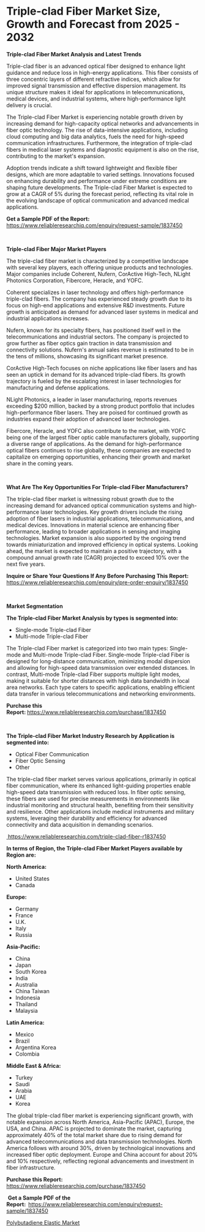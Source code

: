 <p><h1>Triple-clad Fiber Market Size, Growth and Forecast from 2025 - 2032</h1></p><p><strong>Triple-clad Fiber Market Analysis and Latest Trends</strong></p>
<p><p>Triple-clad fiber is an advanced optical fiber designed to enhance light guidance and reduce loss in high-energy applications. This fiber consists of three concentric layers of different refractive indices, which allow for improved signal transmission and effective dispersion management. Its unique structure makes it ideal for applications in telecommunications, medical devices, and industrial systems, where high-performance light delivery is crucial.</p><p>The Triple-clad Fiber Market is experiencing notable growth driven by increasing demand for high-capacity optical networks and advancements in fiber optic technology. The rise of data-intensive applications, including cloud computing and big data analytics, fuels the need for high-speed communication infrastructures. Furthermore, the integration of triple-clad fibers in medical laser systems and diagnostic equipment is also on the rise, contributing to the market's expansion. </p><p>Adoption trends indicate a shift toward lightweight and flexible fiber designs, which are more adaptable to varied settings. Innovations focused on enhancing durability and performance under extreme conditions are shaping future developments. The Triple-clad Fiber Market is expected to grow at a CAGR of 5% during the forecast period, reflecting its vital role in the evolving landscape of optical communication and advanced medical applications.</p></p>
<p><strong>Get a Sample PDF of the Report:&nbsp;</strong> <a href="https://www.reliableresearchiq.com/enquiry/request-sample/1837450?utm_campaign=2886&utm_medium=2&utm_source=Github&utm_content=ia&utm_term=03042025&utm_id=triple-clad-fiber">https://www.reliableresearchiq.com/enquiry/request-sample/1837450</a></p>
<p>&nbsp;</p>
<p><strong>Triple-clad Fiber Major Market Players</strong></p>
<p><p>The triple-clad fiber market is characterized by a competitive landscape with several key players, each offering unique products and technologies. Major companies include Coherent, Nufern, CorActive High-Tech, NLight Photonics Corporation, Fibercore, Heracle, and YOFC. </p><p>Coherent specializes in laser technology and offers high-performance triple-clad fibers. The company has experienced steady growth due to its focus on high-end applications and extensive R&D investments. Future growth is anticipated as demand for advanced laser systems in medical and industrial applications increases.</p><p>Nufern, known for its specialty fibers, has positioned itself well in the telecommunications and industrial sectors. The company is projected to grow further as fiber optics gain traction in data transmission and connectivity solutions. Nufern's annual sales revenue is estimated to be in the tens of millions, showcasing its significant market presence.</p><p>CorActive High-Tech focuses on niche applications like fiber lasers and has seen an uptick in demand for its advanced triple-clad fibers. Its growth trajectory is fueled by the escalating interest in laser technologies for manufacturing and defense applications. </p><p>NLight Photonics, a leader in laser manufacturing, reports revenues exceeding $200 million, backed by a strong product portfolio that includes high-performance fiber lasers. They are poised for continued growth as industries expand their adoption of advanced laser technologies.</p><p>Fibercore, Heracle, and YOFC also contribute to the market, with YOFC being one of the largest fiber optic cable manufacturers globally, supporting a diverse range of applications. As the demand for high-performance optical fibers continues to rise globally, these companies are expected to capitalize on emerging opportunities, enhancing their growth and market share in the coming years.</p></p>
<p>&nbsp;</p>
<p><strong>What Are The Key Opportunities For Triple-clad Fiber Manufacturers?</strong></p>
<p><p>The triple-clad fiber market is witnessing robust growth due to the increasing demand for advanced optical communication systems and high-performance laser technologies. Key growth drivers include the rising adoption of fiber lasers in industrial applications, telecommunications, and medical devices. Innovations in material science are enhancing fiber performance, leading to broader applications in sensing and imaging technologies. Market expansion is also supported by the ongoing trend towards miniaturization and improved efficiency in optical systems. Looking ahead, the market is expected to maintain a positive trajectory, with a compound annual growth rate (CAGR) projected to exceed 10% over the next five years.</p></p>
<p><strong>Inquire or Share Your Questions If Any Before Purchasing This Report:</strong> <a href="https://www.reliableresearchiq.com/enquiry/pre-order-enquiry/1837450?utm_campaign=2886&utm_medium=2&utm_source=Github&utm_content=ia&utm_term=03042025&utm_id=triple-clad-fiber">https://www.reliableresearchiq.com/enquiry/pre-order-enquiry/1837450</a></p>
<p>&nbsp;</p>
<p><strong>Market Segmentation</strong></p>
<p><strong>The Triple-clad Fiber Market Analysis by types is segmented into:</strong></p>
<p><ul><li>Single-mode Triple-clad Fiber</li><li>Multi-mode Triple-clad Fiber</li></ul></p>
<p><p>The Triple-clad Fiber market is categorized into two main types: Single-mode and Multi-mode Triple-clad Fiber. Single-mode Triple-clad Fiber is designed for long-distance communication, minimizing modal dispersion and allowing for high-speed data transmission over extended distances. In contrast, Multi-mode Triple-clad Fiber supports multiple light modes, making it suitable for shorter distances with high data bandwidth in local area networks. Each type caters to specific applications, enabling efficient data transfer in various telecommunications and networking environments.</p></p>
<p><strong>Purchase this Report:&nbsp;</strong><a href="https://www.reliableresearchiq.com/purchase/1837450?utm_campaign=2886&utm_medium=2&utm_source=Github&utm_content=ia&utm_term=03042025&utm_id=triple-clad-fiber">https://www.reliableresearchiq.com/purchase/1837450</a></p>
<p>&nbsp;</p>
<p><strong>The Triple-clad Fiber Market Industry Research by Application is segmented into:</strong></p>
<p><ul><li>Optical Fiber Communication</li><li>Fiber Optic Sensing</li><li>Other</li></ul></p>
<p><p>The triple-clad fiber market serves various applications, primarily in optical fiber communication, where its enhanced light-guiding properties enable high-speed data transmission with reduced loss. In fiber optic sensing, these fibers are used for precise measurements in environments like industrial monitoring and structural health, benefiting from their sensitivity and resilience. Other applications include medical instruments and military systems, leveraging their durability and efficiency for advanced connectivity and data acquisition in demanding scenarios.</p></p>
<p><a href="https://www.reliableresearchiq.com/triple-clad-fiber-r1837450?utm_campaign=2886&utm_medium=2&utm_source=Github&utm_content=ia&utm_term=03042025&utm_id=triple-clad-fiber">&nbsp;https://www.reliableresearchiq.com/triple-clad-fiber-r1837450</a></p>
<p><strong>In terms of Region, the Triple-clad Fiber Market Players available by Region are:</strong></p>
<p>
    <p> <strong> North America: </strong>
        <ul>
            <li>United States</li>
            <li>Canada</li>
        </ul>
        </p> 
    <p> <strong> Europe: </strong>
        <ul>
            <li>Germany</li>
            <li>France</li>
            <li>U.K.</li>
            <li>Italy</li>
            <li>Russia</li>
        </ul>
        </p> 
    <p> <strong> Asia-Pacific: </strong>
        <ul>
            <li>China</li>
            <li>Japan</li>
            <li>South Korea</li>
            <li>India</li>
            <li>Australia</li>
            <li>China Taiwan</li>
            <li>Indonesia</li>
            <li>Thailand</li>
            <li>Malaysia</li>
        </ul>
        </p> 
    <p> <strong> Latin America: </strong>
        <ul>
            <li>Mexico</li>
            <li>Brazil</li>
            <li>Argentina Korea</li>
            <li>Colombia</li>
        </ul>
        </p> 
    <p> <strong> Middle East & Africa: </strong>
        <ul>
            <li>Turkey</li>
            <li>Saudi</li>
            <li>Arabia</li>
            <li>UAE</li>
            <li>Korea</li>
        </ul>
    </p>
    </p>
<p><p>The global triple-clad fiber market is experiencing significant growth, with notable expansion across North America, Asia-Pacific (APAC), Europe, the USA, and China. APAC is projected to dominate the market, capturing approximately 40% of the total market share due to rising demand for advanced telecommunications and data transmission technologies. North America follows with around 30%, driven by technological innovations and increased fiber optic deployment. Europe and China account for about 20% and 10% respectively, reflecting regional advancements and investment in fiber infrastructure.</p></p>
<p><strong>Purchase this Report: </strong><a href="https://www.reliableresearchiq.com/purchase/1837450?utm_campaign=2886&utm_medium=2&utm_source=Github&utm_content=ia&utm_term=03042025&utm_id=triple-clad-fiber">https://www.reliableresearchiq.com/purchase/1837450</a></p>
<p>&nbsp;<strong>Get a Sample PDF of the Report:&nbsp;&nbsp;</strong><a href="https://www.reliableresearchiq.com/enquiry/request-sample/1837450?utm_campaign=2886&utm_medium=2&utm_source=Github&utm_content=ia&utm_term=03042025&utm_id=triple-clad-fiber">https://www.reliableresearchiq.com/enquiry/request-sample/1837450</a></p>
<p><strong></strong></p>
<p><p><a href="https://github.com/tszkintruca/Market-Research-Report-List-1/blob/main/polybutadiene-elastic-market.md?utm_campaign=2886&utm_medium=2&utm_source=Github&utm_content=ia&utm_term=03042025&utm_id=triple-clad-fiber">Polybutadiene Elastic Market</a></p></p>
